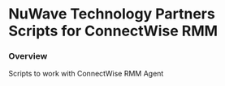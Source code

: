 # NuWave Technology Partners Scripts for ConnectWise RMM

### Overview

Scripts to work with ConnectWise RMM Agent
